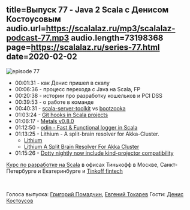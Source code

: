 title=Выпуск 77 - Java 2 Scala с Денисом Костоусовым
audio.url=https://scalalaz.ru/mp3/scalalaz-podcast-77.mp3
audio.length=73198368
page=https://scalalaz.ru/series-77.html
date=2020-02-02
----
![episode 77](https://scalalaz.ru/img/episode77.jpg)

* 00:01:31 - как Денис пришел в скалу
* 00:06:36 - процесс перехода c Java на Scala, FP
* 00:20:38 - истории про разработку кошельков и PCI DSS
* 00:39:53 - о работе в команде
* 00:40:31 - [scala-server-toolkit](https://github.com/avast/scala-server-toolkit) vs [bootzooka](https://github.com/softwaremill/bootzooka/)
* 01:03:24 - [Git hooks in Scala projects](https://blog.softwaremill.com/git-hooks-in-scala-projects-the-easy-way-cfca02741d33)
* 01:06:17 - [Metals v0.8.0](https://scalameta.org/metals/blog/2020/01/10/cobalt.html)
* 01:12:50 - [odin - Fast & Functional logger in Scala](https://github.com/valskalla/odin)
* 01:13:25 - Lithium - A split-brain resolver for Akka-Cluster.
  - [Lithium](https://github.com/SwissBorg/lithium)
  - [Lithium A Split Brain Resolver For Akka Cluster](https://speakerdeck.com/dennisvdb/lithium-a-split-brain-resolver-for-akka-cluster)
* 01:15:26 - [Dotty nightly now include kind-projector compatibility](https://www.reddit.com/r/scala/comments/et91zd/dotty_nightly_releases_now_include_kindprojector/)

[Курс по разработке на Scala](https://fintech.tinkoff.ru/study/fintech_middle/java_to_scala/)
в офисах Тинькофф в Москве, Санкт-Петербурге и Екатеринбурге и [Tinkoff fintech](https://fintech.tinkoff.ru/tfschool/scala)

<br/>

Голоса выпуска:
[Григорий Помадчин](https://github.com/pomadchin),
[Евгений Токарев](https://twitter.com/strobegen)
Гости:
[Денис Костоусов](https://github.com/kostousov-ds)
